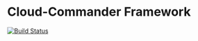 # Cloud-Commander Framework

[![Build Status](https://travis-ci.org/cloudcommander/cloudcommander.svg?branch=master)](https://travis-ci.org/cloudcommander/cloudcommander)